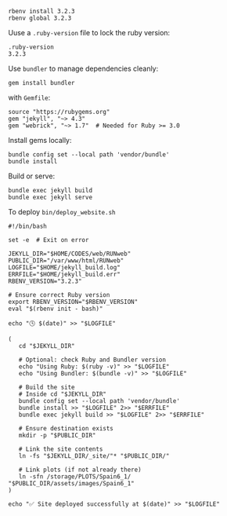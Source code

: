 ```
rbenv install 3.2.3
rbenv global 3.2.3
```

Uuse a `.ruby-version` file to lock the ruby version:
```
.ruby-version
3.2.3
```

Use `bundler` to manage dependencies cleanly:
```
gem install bundler
```

with `Gemfile`:
```
source "https://rubygems.org"
gem "jekyll", "~> 4.3"
gem "webrick", "~> 1.7"  # Needed for Ruby >= 3.0
```

Install gems locally:
```
bundle config set --local path 'vendor/bundle'
bundle install
```

Build or serve:
```
bundle exec jekyll build
bundle exec jekyll serve
```

To deploy `bin/deploy_website.sh`
```
#!/bin/bash

set -e  # Exit on error

JEKYLL_DIR="$HOME/CODES/web/RUNweb"
PUBLIC_DIR="/var/www/html/RUNweb"
LOGFILE="$HOME/jekyll_build.log"
ERRFILE="$HOME/jekyll_build.err"
RBENV_VERSION="3.2.3"

# Ensure correct Ruby version
export RBENV_VERSION="$RBENV_VERSION"
eval "$(rbenv init - bash)"

echo "🕓 $(date)" >> "$LOGFILE"

(
   cd "$JEKYLL_DIR"

   # Optional: check Ruby and Bundler version
   echo "Using Ruby: $(ruby -v)" >> "$LOGFILE"
   echo "Using Bundler: $(bundle -v)" >> "$LOGFILE"

   # Build the site
   # Inside cd "$JEKYLL_DIR"
   bundle config set --local path 'vendor/bundle'
   bundle install >> "$LOGFILE" 2>> "$ERRFILE"
   bundle exec jekyll build >> "$LOGFILE" 2>> "$ERRFILE"

   # Ensure destination exists
   mkdir -p "$PUBLIC_DIR"

   # Link the site contents
   ln -fs "$JEKYLL_DIR/_site/"* "$PUBLIC_DIR/"

   # Link plots (if not already there)
   ln -sfn /storage/PLOTS/Spain6_1/ "$PUBLIC_DIR/assets/images/Spain6_1"
)

echo "✅ Site deployed successfully at $(date)" >> "$LOGFILE"
```
